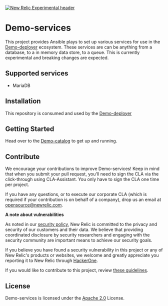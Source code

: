 [![New Relic Experimental header](https://github.com/newrelic/opensource-website/raw/master/src/images/categories/Experimental.png)](https://opensource.newrelic.com/oss-category/#new-relic-experimental)

# Demo-services 

This project provides Ansible plays to set up various services for use in the [Demo-deployer](https://github.com/newrelic/demo-deployer) ecosystem. These services are can be anything from a database, to a in memory data store, to a queue. This is currently experimental and breaking changes are expected.

## Supported services
* MariaDB

## Installation
This repository is consumed and used by the [Demo-deployer](https://github.com/newrelic/demo-deployer)

## Getting Started
Head over to the [Demo-catalog](https://github.com/newrelic/demo-catalog) to get up and running.

## Contribute

We encourage your contributions to improve Demo-services! Keep in mind that when you submit your pull request, you'll need to sign the CLA via the click-through using CLA-Assistant. You only have to sign the CLA one time per project.

If you have any questions, or to execute our corporate CLA (which is required if your contribution is on behalf of a company), drop us an email at opensource@newrelic.com.

**A note about vulnerabilities**

As noted in our [security policy](../../security/policy), New Relic is committed to the privacy and security of our customers and their data. We believe that providing coordinated disclosure by security researchers and engaging with the security community are important means to achieve our security goals.

If you believe you have found a security vulnerability in this project or any of New Relic's products or websites, we welcome and greatly appreciate you reporting it to New Relic through [HackerOne](https://hackerone.com/newrelic).

If you would like to contribute to this project, review [these guidelines](./CONTRIBUTING.md).

## License
Demo-services is licensed under the [Apache 2.0](http://apache.org/licenses/LICENSE-2.0.txt) License.
